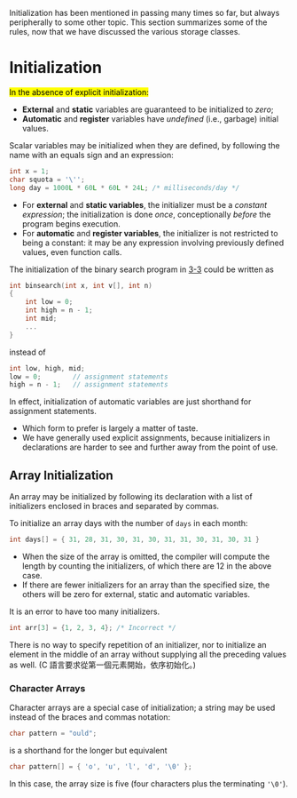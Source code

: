 
Initialization has been mentioned in passing many times so far, but always peripherally to some other topic. This section summarizes some of the rules, now that we have discussed the various storage classes.

# Initialization

<div class="alert-note">

<mark>In the absence of explicit initialization:</mark>

- **External** and **static** variables are guaranteed to be initialized to *zero*;
- **Automatic** and **register** variables have *undefined* (i.e., garbage) initial values.

</div>

Scalar variables may be initialized when they are defined, by following the name with an equals sign and an expression:

```c
int x = 1;
char squota = '\'';
long day = 1000L * 60L * 60L * 24L; /* milliseconds/day */
```

<div class="alert-note">

- For **external** and **static variables**, the initializer must be a *constant expression*; the initialization is done *once*, conceptionally *before* the program begins execution.
- For **automatic** and **register variables**, the initializer is not restricted to being a constant: it may be any expression involving previously defined values, even function calls.

</div>

<div class="alert-example">

The initialization of the binary search program in [3-3][] could be written as

```c
int binsearch(int x, int v[], int n)
{
    int low = 0;
    int high = n - 1;
    int mid;
    ...
}
```

instead of

```c
int low, high, mid;
low = 0;        // assignment statements
high = n - 1;   // assignment statements
```

</div>

<div class="alert-tip">

In effect, initialization of automatic variables are just shorthand for assignment statements.

- Which form to prefer is largely a matter of taste.
- We have generally used explicit assignments, because initializers in declarations are harder to see and further away from the point of use.

[3-3]: /notes/programming-language/c/c89/ch03/3-3

</div>

## Array Initialization

An array may be initialized by following its declaration with a list of initializers enclosed in braces and separated by commas.

<div class="alert-example">

To initialize an array days with the number of `days` in each month:

```c
int days[] = { 31, 28, 31, 30, 31, 30, 31, 31, 30, 31, 30, 31 }
```

</div>

- When the size of the array is omitted, the compiler will compute the length by counting the initializers, of which there are 12 in the above case.
- If there are fewer initializers for an array than the specified size, the others will be zero for external, static and automatic variables.

It is an error to have too many initializers.

```c
int arr[3] = {1, 2, 3, 4}; /* Incorrect */
```

There is no way to specify repetition of an initializer, nor to initialize an element in the middle of an array without supplying all the preceding values as well. (C 語言要求從第一個元素開始，依序初始化。)

### Character Arrays

Character arrays are a special case of initialization; a string may be used instead of the braces and commas notation:

```c
char pattern = "ould";
```

is a shorthand for the longer but equivalent

```c
char pattern[] = { 'o', 'u', 'l', 'd', '\0' };
```

In this case, the array size is five (four characters plus the terminating `'\0'`).
